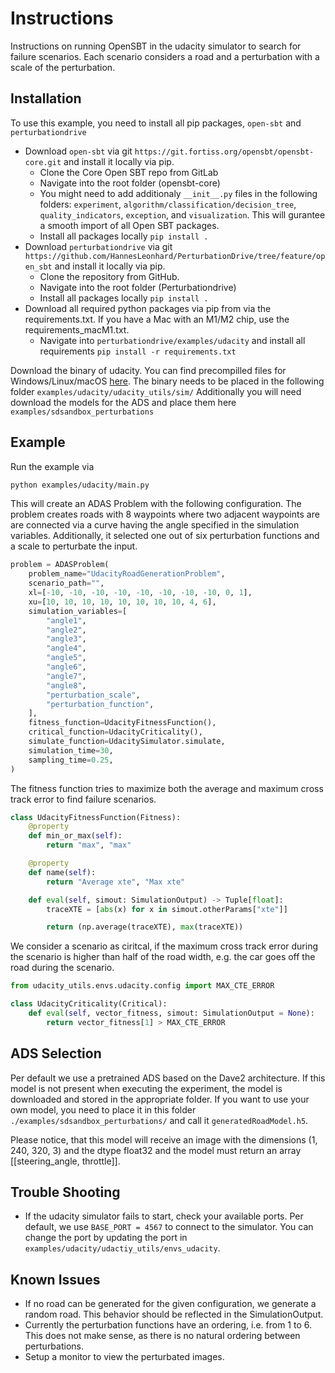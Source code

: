# Instructions

Instructions on running OpenSBT in the udacity simulator to search for failure scenarios. Each scenario considers a road
and a perturbation with a scale of the perturbation.

## Installation

To use this example, you need to install all pip packages, `open-sbt` and `perturbationdrive`

- Download `open-sbt` via git `https://git.fortiss.org/opensbt/opensbt-core.git` and install it locally via pip.
  - Clone the Core Open SBT repo from GitLab
  - Navigate into the root folder (opensbt-core)
  - You might need to add additionaly `__init__.py` files in the following folders: `experiment`, `algorithm/classification/decision_tree`, `quality_indicators`, `exception`, and `visualization`.
  This will gurantee a smooth import of all Open SBT packages.
  - Install all packages locally `pip install .`
- Download `perturbationdrive` via git `https://github.com/HannesLeonhard/PerturbationDrive/tree/feature/open_sbt` and install it locally via pip.
  - Clone the repository from GitHub.
  - Navigate into the root folder (Perturbationdrive)
  - Install all packages locally `pip install .`
- Download all required python packages via pip from via the requirements.txt. If you have a Mac with an M1/M2 chip, use the requirements_macM1.txt.
  - Navigate into `perturbationdrive/examples/udacity` and install all requirements `pip install -r requirements.txt`

Download the binary of udacity. You can find precompilled files for Windows/Linux/macOS [here](https://drive.google.com/drive/folders/1wljVnkjUlYF3ILLqxybKowj0M6cZatAg?usp=drive_link).
The binary needs to be placed in the following folder `examples/udacity/udacity_utils/sim/`
Additionally you will need download the models for the ADS and place them here `examples/sdsandbox_perturbations`

## Example

Run the example via

```Bash
python examples/udacity/main.py
```

This will create an ADAS Problem with the following configuration. The problem creates roads with 8 waypoints where two adjacent waypoints are
are connected via a curve having the angle specified in the simulation variables. Additionally, it selected one out of six perturbation functions
and a scale to perturbate the input.

```Python
problem = ADASProblem(
    problem_name="UdacityRoadGenerationProblem",
    scenario_path="",
    xl=[-10, -10, -10, -10, -10, -10, -10, -10, 0, 1],
    xu=[10, 10, 10, 10, 10, 10, 10, 10, 4, 6],
    simulation_variables=[
        "angle1",
        "angle2",
        "angle3",
        "angle4",
        "angle5",
        "angle6",
        "angle7",
        "angle8",
        "perturbation_scale",
        "perturbation_function",
    ],
    fitness_function=UdacityFitnessFunction(),
    critical_function=UdacityCriticality(),
    simulate_function=UdacitySimulator.simulate,
    simulation_time=30,
    sampling_time=0.25,
)
```

The fitness function tries to maximize both the average and maximum cross track error to find failure scenarios.

```Python
class UdacityFitnessFunction(Fitness):
    @property
    def min_or_max(self):
        return "max", "max"

    @property
    def name(self):
        return "Average xte", "Max xte"

    def eval(self, simout: SimulationOutput) -> Tuple[float]:
        traceXTE = [abs(x) for x in simout.otherParams["xte"]]

        return (np.average(traceXTE), max(traceXTE))
```

We consider a scenario as ciritcal, if the maximum cross track error during the scenario is higher than half of the road width, e.g. the
car goes off the road during the scenario.

```Python
from udacity_utils.envs.udacity.config import MAX_CTE_ERROR

class UdacityCriticality(Critical):
    def eval(self, vector_fitness, simout: SimulationOutput = None):
        return vector_fitness[1] > MAX_CTE_ERROR
```

## ADS Selection

Per default we use a pretrained ADS based on the Dave2 architecture. If this model is not present when executing the experiment, the model is downloaded and
stored in the appropriate folder.
If you want to use your own model, you need to place it in this folder `./examples/sdsandbox_perturbations/` and call it `generatedRoadModel.h5`.

Please notice, that this model will receive an image with the dimensions (1, 240, 320, 3) and the dtype float32 and the model must return an array [[steering_angle, throttle]].

## Trouble Shooting

- If the udacity simulator fails to start, check your available ports. Per default, we use `BASE_PORT = 4567` to connect to the simulator.
  You can change the port by updating the port in `examples/udacity/udactiy_utils/envs_udacity`.

## Known Issues

- If no road can be generated for the given configuration, we generate a random road. This behavior should be reflected in the SimulationOutput.
- Currently the perturbation functions have an ordering, i.e. from 1 to 6. This does not make sense, as there is no natural ordering between perturbations.
- Setup a monitor to view the perturbated images.
